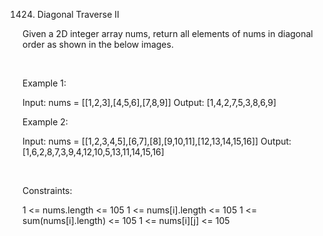 1424. Diagonal Traverse II

Given a 2D integer array nums, return all elements of nums in diagonal order as shown in the below images.

 

Example 1:

Input: nums = [[1,2,3],[4,5,6],[7,8,9]]
Output: [1,4,2,7,5,3,8,6,9]


Example 2:

Input: nums = [[1,2,3,4,5],[6,7],[8],[9,10,11],[12,13,14,15,16]]
Output: [1,6,2,8,7,3,9,4,12,10,5,13,11,14,15,16]


 

Constraints:

1 <= nums.length <= 105
1 <= nums[i].length <= 105
1 <= sum(nums[i].length) <= 105
1 <= nums[i][j] <= 105